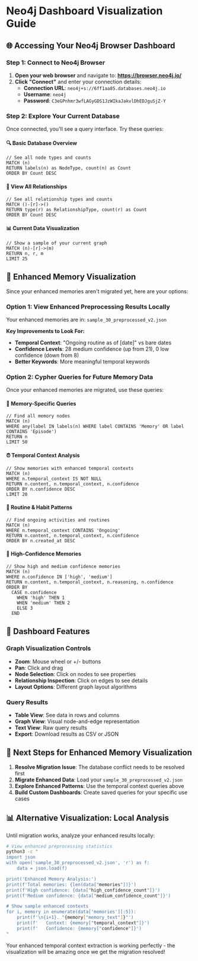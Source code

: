 # Neo4j Dashboard Visualization Guide

## 🌐 Accessing Your Neo4j Browser Dashboard

### Step 1: Connect to Neo4j Browser
1. **Open your web browser** and navigate to: **https://browser.neo4j.io/**
2. **Click "Connect"** and enter your connection details:
   - **Connection URL**: `neo4j+s://6ff1aa85.databases.neo4j.io`
   - **Username**: `neo4j`
   - **Password**: `C3eGPnhmr3wfLAGyGDS1JzWIkaJakvlDhEDJguSjZ-Y`

### Step 2: Explore Your Current Database

Once connected, you'll see a query interface. Try these queries:

#### 🔍 **Basic Database Overview**
```cypher
// See all node types and counts
MATCH (n) 
RETURN labels(n) as NodeType, count(n) as Count
ORDER BY Count DESC
```

#### 🔗 **View All Relationships**
```cypher
// See all relationship types and counts
MATCH ()-[r]->() 
RETURN type(r) as RelationshipType, count(r) as Count
ORDER BY Count DESC
```

#### 📊 **Current Data Visualization**
```cypher
// Show a sample of your current graph
MATCH (n)-[r]->(m)
RETURN n, r, m
LIMIT 25
```

## 🎯 Enhanced Memory Visualization

Since your enhanced memories aren't migrated yet, here are your options:

### Option 1: View Enhanced Preprocessing Results Locally
Your enhanced memories are in: `sample_30_preprocessed_v2.json`

**Key Improvements to Look For:**
- **Temporal Context**: "Ongoing routine as of [date]" vs bare dates
- **Confidence Levels**: 28 medium confidence (up from 21), 0 low confidence (down from 8)
- **Better Keywords**: More meaningful temporal keywords

### Option 2: Cypher Queries for Future Memory Data

Once your enhanced memories are migrated, use these queries:

#### 🧠 **Memory-Specific Queries**
```cypher
// Find all memory nodes
MATCH (n) 
WHERE any(label IN labels(n) WHERE label CONTAINS 'Memory' OR label CONTAINS 'Episode')
RETURN n
LIMIT 50
```

#### ⏰ **Temporal Context Analysis**
```cypher
// Show memories with enhanced temporal contexts
MATCH (n)
WHERE n.temporal_context IS NOT NULL
RETURN n.content, n.temporal_context, n.confidence
ORDER BY n.confidence DESC
LIMIT 20
```

#### 🔄 **Routine & Habit Patterns**
```cypher
// Find ongoing activities and routines
MATCH (n)
WHERE n.temporal_context CONTAINS 'Ongoing'
RETURN n.content, n.temporal_context, n.confidence
ORDER BY n.created_at DESC
```

#### 🎯 **High-Confidence Memories**
```cypher
// Show high and medium confidence memories
MATCH (n)
WHERE n.confidence IN ['high', 'medium']
RETURN n.content, n.temporal_context, n.reasoning, n.confidence
ORDER BY 
  CASE n.confidence 
    WHEN 'high' THEN 1 
    WHEN 'medium' THEN 2 
    ELSE 3 
  END
```

## 🎨 Dashboard Features

### Graph Visualization Controls
- **Zoom**: Mouse wheel or +/- buttons
- **Pan**: Click and drag
- **Node Selection**: Click on nodes to see properties
- **Relationship Inspection**: Click on edges to see details
- **Layout Options**: Different graph layout algorithms

### Query Results
- **Table View**: See data in rows and columns
- **Graph View**: Visual node-and-edge representation
- **Text View**: Raw query results
- **Export**: Download results as CSV or JSON

## 🚀 Next Steps for Enhanced Memory Visualization

1. **Resolve Migration Issue**: The database conflict needs to be resolved first
2. **Migrate Enhanced Data**: Load your `sample_30_preprocessed_v2.json` 
3. **Explore Enhanced Patterns**: Use the temporal context queries above
4. **Build Custom Dashboards**: Create saved queries for your specific use cases

## 📊 Alternative Visualization: Local Analysis

Until migration works, analyze your enhanced results locally:

```bash
# View enhanced preprocessing statistics
python3 -c "
import json
with open('sample_30_preprocessed_v2.json', 'r') as f:
    data = json.load(f)

print('Enhanced Memory Analysis:')
print(f'Total memories: {len(data["memories"])}')
print(f'High confidence: {data["high_confidence_count"]}')
print(f'Medium confidence: {data["medium_confidence_count"]}')

# Show sample enhanced contexts
for i, memory in enumerate(data['memories'][:5]):
    print(f'\n{i+1}. "{memory["memory_text"]}"')
    print(f'   Context: {memory["temporal_context"]}')
    print(f'   Confidence: {memory["confidence"]}')
"
```

Your enhanced temporal context extraction is working perfectly - the visualization will be amazing once we get the migration resolved! 